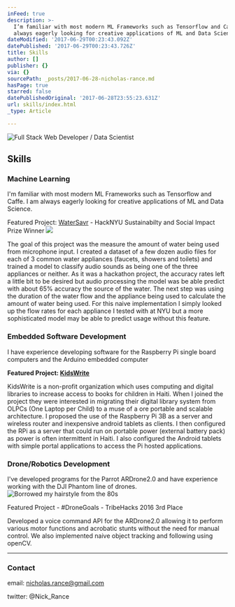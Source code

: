 ```yaml
---
inFeed: true
description: >-
  I’m familiar with most modern ML Frameworks such as Tensorflow and Caffe. I am
  always eagerly looking for creative applications of ML and Data Science.
dateModified: '2017-06-29T00:23:43.092Z'
datePublished: '2017-06-29T00:23:43.726Z'
title: Skills
author: []
publisher: {}
via: {}
sourcePath: _posts/2017-06-28-nicholas-rance.md
hasPage: true
starred: false
datePublishedOriginal: '2017-06-28T23:55:23.631Z'
url: skills/index.html
_type: Article

---
```

![Full Stack Web Developer / Data Scientist](https://the-grid-user-content.s3-us-west-2.amazonaws.com/d7274d49-a386-43be-a142-349b7b724e5e.png)

## Skills

### Machine Learning

I'm familiar with most modern ML Frameworks such as Tensorflow and Caffe. I am always eagerly looking for creative applications of ML and Data Science.

Featured Project: [WaterSavr][0] - HackNYU Sustainabilty and Social Impact Prize Winner
![](https://the-grid-user-content.s3-us-west-2.amazonaws.com/365e9f70-48fe-430b-9591-dfcdc71ae6a8.png)

The goal of this project was the measure the amount of water being used from microphone input. I created a dataset of a few dozen audio files for each of 3 common water appliances (faucets, showers and toilets) and trained a model to classify audio sounds as being one of the three appliances or neither. As it was a hackathon project, the accuracy rates left a little bit to be desired but audio processing the model was be able predict with about 65% accuracy the source of the water. The next step was using the duration of the water flow and the appliance being used to calculate the amount of water being used. For this naive implementation I simply looked up the flow rates for each appliance I tested with at NYU but a more sophisticated model may be able to predict usage without this feature.

### Embedded Software Development

I have experience developing software for the Raspberry Pi single board computers and the Arduino embedded computer

**Featured Project: [KidsWrite][1]**

KidsWrite is a non-profit organization which uses computing and digital libraries to increase access to books for children in Haiti. When I joined the project they were interested in migrating their digital library system from OLPCs (One Laptop per Child) to a muse of a ore portable and scalable architecture. I proposed the use of the Raspberry Pi 3B as a server and wireless router and inexpensive android tablets as clients. I then configured the RPi as a server that could run on portable power (external battery pack) as power is often intermittent in Haiti. I also configured the Android tablets with simple portal applications to access the Pi hosted applications.

### Drone/Robotics Development

I've developed programs for the Parrot ARDrone2.0 and have experience working with the DJI Phantom line of drones.
![Borrowed my hairstyle from the 80s](https://the-grid-user-content.s3-us-west-2.amazonaws.com/9540f0e3-348a-4a1b-a655-f20de817dadb.jpg)

Featured Project - \#DroneGoals - TribeHacks 2016 3rd Place

Developed a voice command API for the ARDrone2.0 allowing it to perform various motor functions and acrobatic stunts without the need for manual control. We also implemented naive object tracking and following using openCV.

---

### **Contact**

email: nicholas.rance@gmail.com

twitter: @Nick\_Rance

[0]: https://devpost.com/software/machine-learning-psychology-for-water-sustainability "Devpost Link"
[1]: http://kidswrite.org/